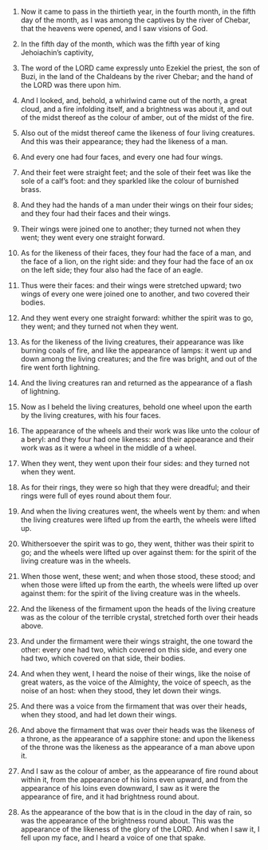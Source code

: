 1. Now it came to pass in the thirtieth year, in the fourth month,
in the fifth day of the month, as I was among the captives by the river
of Chebar, that the heavens were opened, and I saw visions of God.

2. In the fifth day of the month, which was the fifth year of king
Jehoiachin’s captivity,

3. The word of the LORD came expressly unto
Ezekiel the priest, the son of Buzi, in the land of the Chaldeans by
the river Chebar; and the hand of the LORD was there upon him.

4. And I looked, and, behold, a whirlwind came out of the north, a
great cloud, and a fire infolding itself, and a brightness was about
it, and out of the midst thereof as the colour of amber, out of the
midst of the fire.

5. Also out of the midst thereof came the likeness of four living
creatures. And this was their appearance; they had the likeness of a
man.

6. And every one had four faces, and every one had four wings.

7. And their feet were straight feet; and the sole of their feet was
like the sole of a calf’s foot: and they sparkled like the colour of
burnished brass.

8. And they had the hands of a man under their wings on their four
sides; and they four had their faces and their wings.

9. Their wings were joined one to another; they turned not when they
went; they went every one straight forward.

10. As for the likeness of their faces, they four had the face of a
man, and the face of a lion, on the right side: and they four had the
face of an ox on the left side; they four also had the face of an
eagle.

11. Thus were their faces: and their wings were stretched upward; two
wings of every one were joined one to another, and two covered their
bodies.

12. And they went every one straight forward: whither the spirit was
to go, they went; and they turned not when they went.

13. As for the likeness of the living creatures, their appearance was
like burning coals of fire, and like the appearance of lamps: it went
up and down among the living creatures; and the fire was bright, and
out of the fire went forth lightning.

14. And the living creatures ran and returned as the appearance of a
flash of lightning.

15. Now as I beheld the living creatures, behold one wheel upon the
earth by the living creatures, with his four faces.

16. The appearance of the wheels and their work was like unto the
colour of a beryl: and they four had one likeness: and their
appearance and their work was as it were a wheel in the middle of a
wheel.

17. When they went, they went upon their four sides: and they turned
not when they went.

18. As for their rings, they were so high that they were dreadful;
and their rings were full of eyes round about them four.

19. And when the living creatures went, the wheels went by them: and
when the living creatures were lifted up from the earth, the wheels
were lifted up.

20. Whithersoever the spirit was to go, they went, thither was their
spirit to go; and the wheels were lifted up over against them: for the
spirit of the living creature was in the wheels.

21. When those went, these went; and when those stood, these stood;
and when those were lifted up from the earth, the wheels were lifted
up over against them: for the spirit of the living creature was in the
wheels.

22. And the likeness of the firmament upon the heads of the living
creature was as the colour of the terrible crystal, stretched forth
over their heads above.

23. And under the firmament were their wings straight, the one toward
the other: every one had two, which covered on this side, and every
one had two, which covered on that side, their bodies.

24. And when they went, I heard the noise of their wings, like the
noise of great waters, as the voice of the Almighty, the voice of
speech, as the noise of an host: when they stood, they let down their
wings.

25. And there was a voice from the firmament that was over their
heads, when they stood, and had let down their wings.

26. And above the firmament that was over their heads was the
likeness of a throne, as the appearance of a sapphire stone: and upon
the likeness of the throne was the likeness as the appearance of a man
above upon it.

27. And I saw as the colour of amber, as the appearance of fire round
about within it, from the appearance of his loins even upward, and
from the appearance of his loins even downward, I saw as it were the
appearance of fire, and it had brightness round about.

28. As the appearance of the bow that is in the cloud in the day of
rain, so was the appearance of the brightness round about. This was
the appearance of the likeness of the glory of the LORD. And when I
saw it, I fell upon my face, and I heard a voice of one that spake.